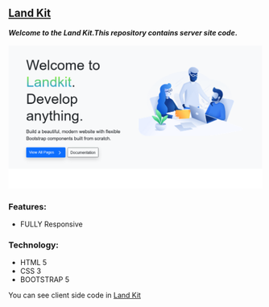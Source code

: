 ## [Land Kit](https://shaharina.github.io/Land-Kit/)
**_Welcome to the Land Kit.This repository contains server site code_.**
<br/>
<br/>
<img src="https://raw.githubusercontent.com/Shaharina/All-images/main/images/land%20kit%20Document.png" />


### Features:
- FULLY Responsive 

### Technology:
- HTML 5
- CSS 3
- BOOTSTRAP 5


You can see client side code in [Land Kit](https://github.com/Shaharina/Land-Kit)


